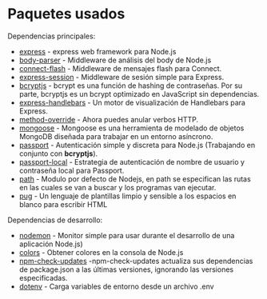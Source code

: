 # Paquetes usados

Dependencias principales:

* [express](https://www.npmjs.com/package/express) - express web framework para Node.js
* [body-parser](https://www.npmjs.com/package/body-parser) - Middleware de análisis del body de Node.js
* [connect-flash](https://www.npmjs.com/package/connect-flash) - Middleware de mensajes flash para Connect.
* [express-session](https://www.npmjs.com/package/express-session) - Middleware de sesión simple para Express.
* [bcryptjs](https://www.npmjs.com/package/bcryptjs) - bcrypt es una función de hashing de contraseñas. Por su parte, bcryptjs es un bcrypt optimizado en JavaScript sin dependencias.
* [express-handlebars](https://www.npmjs.com/package/express-handlebars) - Un motor de visualización de Handlebars para Express.
* [method-override](https://www.npmjs.com/package/method-override) - Ahora puedes anular verbos HTTP.
* [mongoose](https://www.npmjs.com/package/mongoose) - Mongoose es una herramienta de modelado de objetos MongoDB diseñada para trabajar en un entorno asíncrono.
* [passport](https://www.npmjs.com/package/passport) - Autenticación simple y discreta para Node.js (Trabajando en conjunto con **bcryptjs**).
* [passport-local](https://www.npmjs.com/package/passport-local) - Estrategia de autenticación de nombre de usuario y contraseña local para Passport.
* [path](https://expressjs.com/en/guide/routing.html#route-paths) - Modulo por defecto de Nodejs, en path se especifican las rutas en las cuales se van a buscar y los programas van ejecutar.
* [pug](https://www.npmjs.com/package/pug) - Un lenguaje de plantillas limpio y sensible a los espacios en blanco para escribir HTML

Dependencias de desarrollo:

* [nodemon](https://www.npmjs.com/package/nodemon) - Monitor simple para usar durante el desarrollo de una aplicación Node.js)
* [colors](https://www.npmjs.com/package/colors) - Obtener colores en la consola de Node.js
* [npm-check-updates](https://www.npmjs.com/package/npm-check-updates) -npm-check-updates actualiza sus dependencias de package.json a las últimas versiones, ignorando las versiones especificadas.
* [dotenv](https://www.npmjs.com/package/dotenv) - Carga variables de entorno desde un archivo .env
